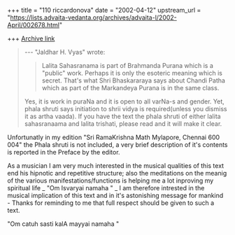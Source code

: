 +++
title = "110 riccardonova"
date = "2002-04-12"
upstream_url = "https://lists.advaita-vedanta.org/archives/advaita-l/2002-April/002678.html"

+++
[Archive link](https://lists.advaita-vedanta.org/archives/advaita-l/2002-April/002678.html)

>--- "Jaldhar H. Vyas" <jaldhar at BRAINCELLS.COM> wrote:
>>
>> Lalita Sahasranama is part of Brahmanda Purana which is a "public"
>> work.
>> Perhaps it is only the esoteric meaning which is secret.  That's what
>> Shri
>> Bhaskararaya  says about Chandi Patha which as part of the Markandeya
>> Purana is in the same class.
>>
>
>Yes, it is work in puraNa and it is open to all varNa-s and gender.
>Yet, phala shruti says initiation to shrii vidya is required(unless you
>dismiss it as artha vaada). If you have the text the phala shruti of
>either lalita sahasranaama and lalita trishati, please read and it will
>make it clear.
>

Unfortunatly in my edition "Sri RamaKrishna Math Mylapore, Chennai 600 004"
the Phala shruti is not included, a very brief description of it's contents
is reported in the Preface by the editor.

As a musician I am very much interested in the musical qualities of this
text end his hipnotic and repetitive structure; also the meditations on the
meanig of the various manifestations/functions is helping me a lot
inproving my spiritual life _ "Om Isvaryai namaha " _  I am therefore
intrested in the musical implication of this text and in it's astonishing
message for mankind -
Thanks for reminding to me that full respect should be given to such a text.

"Om catuh sasti kalA mayyai namaha "


